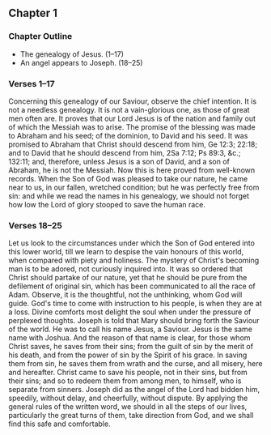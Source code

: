 ## Chapter 1

### Chapter Outline

- The genealogy of Jesus. (1–17)
- An angel appears to Joseph. (18–25)

### Verses 1–17

Concerning this genealogy of our Saviour, observe the chief intention. It is not a needless genealogy. It is not a vain-glorious one, as those of great men often are. It proves that our Lord Jesus is of the nation and family out of which the Messiah was to arise. The promise of the blessing was made to Abraham and his seed; of the dominion, to David and his seed. It was promised to Abraham that Christ should descend from him, Ge 12:3; 22:18; and to David that he should descend from him, 2Sa 7:12; Ps 89:3, &c.; 132:11; and, therefore, unless Jesus is a son of David, and a son of Abraham, he is not the Messiah. Now this is here proved from well-known records. When the Son of God was pleased to take our nature, he came near to us, in our fallen, wretched condition; but he was perfectly free from sin: and while we read the names in his genealogy, we should not forget how low the Lord of glory stooped to save the human race.

### Verses 18–25

Let us look to the circumstances under which the Son of God entered into this lower world, till we learn to despise the vain honours of this world, when compared with piety and holiness. The mystery of Christ's becoming man is to be adored, not curiously inquired into. It was so ordered that Christ should partake of our nature, yet that he should be pure from the defilement of original sin, which has been communicated to all the race of Adam. Observe, it is the thoughtful, not the unthinking, whom God will guide. God's time to come with instruction to his people, is when they are at a loss. Divine comforts most delight the soul when under the pressure of perplexed thoughts. Joseph is told that Mary should bring forth the Saviour of the world. He was to call his name Jesus, a Saviour. Jesus is the same name with Joshua. And the reason of that name is clear, for those whom Christ saves, he saves from their sins; from the guilt of sin by the merit of his death, and from the power of sin by the Spirit of his grace. In saving them from sin, he saves them from wrath and the curse, and all misery, here and hereafter. Christ came to save his people, not in their sins, but from their sins; and so to redeem them from among men, to himself, who is separate from sinners. Joseph did as the angel of the Lord had bidden him, speedily, without delay, and cheerfully, without dispute. By applying the general rules of the written word, we should in all the steps of our lives, particularly the great turns of them, take direction from God, and we shall find this safe and comfortable.

